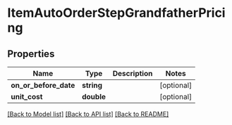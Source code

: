 # ItemAutoOrderStepGrandfatherPricing

## Properties
Name | Type | Description | Notes
------------ | ------------- | ------------- | -------------
**on_or_before_date** | **string** |  | [optional] 
**unit_cost** | **double** |  | [optional] 

[[Back to Model list]](../README.md#documentation-for-models) [[Back to API list]](../README.md#documentation-for-api-endpoints) [[Back to README]](../README.md)


